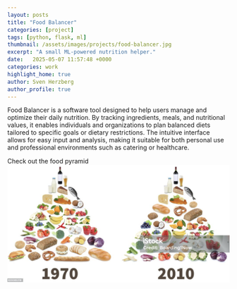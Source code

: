 ```yaml
---
layout: posts
title: "Food Balancer"
categories: [project]
tags: [python, flask, ml]
thumbnail: /assets/images/projects/food-balancer.jpg
excerpt: "A small ML-powered nutrition helper."
date:   2025-05-07 11:57:48 +0000
categories: work
highlight_home: true
author: Sven Herzberg
author_profile: true
---
```

Food Balancer is a software tool designed to help users manage and optimize their daily nutrition. By tracking ingredients, meals, and nutritional values, it enables individuals and organizations to plan balanced diets tailored to specific goals or dietary restrictions. The intuitive interface allows for easy input and analysis, making it suitable for both personal use and professional environments such as catering or healthcare.

Check out the food pyramid
![food pyramid](/assets/images/foodpyramid.png)